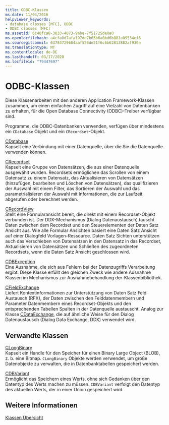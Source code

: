 ```yaml
---
title: ODBC-Klassen
ms.date: 11/04/2016
helpviewer_keywords:
- database classes [MFC], ODBC
- ODBC classes [MFC]
ms.assetid: 6c40fca8-3033-4873-9abe-7f51725de0e0
ms.openlocfilehash: a4cfa0d7afa197de7b65b6a0bd6b881a09534ef6
ms.sourcegitcommit: 63784729604aaf526de21f6c6b62813882af930a
ms.translationtype: MT
ms.contentlocale: de-DE
ms.lasthandoff: 03/17/2020
ms.locfileid: "79447697"
---
```

# <a name="odbc-classes"></a>ODBC-Klassen

Diese Klassenarbeiten mit den anderen Application Framework-Klassen zusammen, um einen einfachen Zugriff auf eine Vielzahl von Datenbanken zu erhalten, für die Open Database Connectivity (ODBC)-Treiber verfügbar sind.

Programme, die ODBC-Datenbanken verwenden, verfügen über mindestens ein `CDatabase` Objekt und ein `CRecordset`-Objekt.

[CDatabase](../mfc/reference/cdatabase-class.md)<br/>
Kapselt eine Verbindung mit einer Datenquelle, über die Sie die Datenquelle verwenden können.

[CRecordset](../mfc/reference/crecordset-class.md)<br/>
Kapselt eine Gruppe von Datensätzen, die aus einer Datenquelle ausgewählt wurden. Recordsets ermöglichen das Scrollen von einem Datensatz zu einem Datensatz, das Aktualisieren von Datensätzen (hinzufügen, bearbeiten und Löschen von Datensätzen), das qualifizieren der Auswahl mit einem Filter, das Sortieren der Auswahl und das parametrialisieren der Auswahl mit Informationen, die zur Laufzeit abgerufen oder berechnet werden.

[CRecordView](../mfc/reference/crecordview-class.md)<br/>
Stellt eine Formularansicht bereit, die direkt mit einem Recordset-Objekt verbunden ist. Der DDX-Mechanismus (Dialog Datenaustausch) tauscht Daten zwischen dem Recordset und den Steuerelementen der Daten Satz Ansicht aus. Wie alle Formular Ansichten basiert eine Daten Satz Ansicht auf einer Dialogfeld Vorlagen-Ressource. Daten Satz Sichten unterstützen auch das Verschieben von Datensätzen in den Datensatz in das Recordset, Aktualisieren von Datensätzen und Schließen des zugeordneten Recordsets, wenn die Daten Satz Ansicht geschlossen wird.

[CDBException](../mfc/reference/cdbexception-class.md)<br/>
Eine Ausnahme, die sich aus Fehlern bei der Datenzugriffs Verarbeitung ergibt. Diese Klasse erfüllt den gleichen Zweck wie andere Ausnahme Klassen im Mechanismus zur Ausnahmebehandlung der-Klassenbibliothek.

[CFieldExchange](../mfc/reference/cfieldexchange-class.md)<br/>
Liefert Kontextinformationen zur Unterstützung von Daten Satz Feld Austausch (RFX), der Daten zwischen den Felddatenmembern und Parameter Datenmembern eines Recordset-Objekts und den entsprechenden Tabellen Spalten in der Datenquelle austauscht. Analog zur Klasse [CDataExchange](../mfc/reference/cdataexchange-class.md), die auf ähnliche Weise für den Dialog Datenaustausch (Dialog Data Exchange, DDX) verwendet wird.

## <a name="related-classes"></a>Verwandte Klassen

[CLongBinary](../mfc/reference/clongbinary-class.md)<br/>
Kapselt ein Handle für den Speicher für einen Binary Large Object (BLOB), z. b. eine Bitmap. `CLongBinary` Objekte werden verwendet, um große Datenobjekte zu verwalten, die in Datenbanktabellen gespeichert werden.

[CDBVariant](../mfc/reference/cdbvariant-class.md)<br/>
Ermöglicht das Speichern eines Werts, ohne sich Gedanken über den Datentyp des Werts machen zu müssen. `CDBVariant` verfolgt den Datentyp des aktuellen Werts, der in einer Union gespeichert wird.

## <a name="see-also"></a>Weitere Informationen

[Klassen Übersicht](../mfc/class-library-overview.md)
